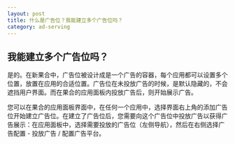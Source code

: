 ```yaml
---
layout: post
title: 什么是广告位？我能建立多个广告位吗？
category: ad-serving
---
```


## 我能建立多个广告位吗？

是的。在新果合中，广告位被设计成是一个广告的容器，每个应用都可以设置多个位置，放置在应用的合适位置。广告位在未投放广告的时候，是默认隐藏的，不会遮挡用户界面。而在果合的应用面板内投放广告后，则开始展示广告。

您可以在果合的应用面板界面中，在任何一个应用中，选择界面右上角的添加广告位开始建立广告位。在建立了广告位后，您需要向这个广告位中投放广告以获得广告展示：在应用面板中，选择需要投放的广告位（左侧导航），然后在右侧选择广告配置 - 投放广告 / 配置广告平台。
